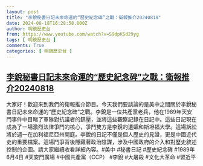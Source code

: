 ```yaml
---
layout: post
title: "李銳秘書日記未來命運的“歷史紀念碑”之戰：衛報推介20240818"
date: 2024-08-18T16:28:58.000Z
author: 明鏡歷史台
from: https://www.youtube.com/watch?v=S9dpKSd29yg
tags: [ 明鏡歷史台 ]
comments: True
categories: [ 明鏡歷史台 ]
---
```

<!--1723998538000-->
[李銳秘書日記未來命運的“歷史紀念碑”之戰：衛報推介20240818](https://www.youtube.com/watch?v=S9dpKSd29yg)
------

<div>
大家好！歡迎來到我們的衛報推介節目。今天我們要談論的是美中之間關於李銳秘書日記未來命運的“歷史紀念碑”之戰。李銳是一位共產黨老兵，他在1989年天安門事件中目睹了軍隊對抗議者的鎮壓，並將這些觀察記錄在日記中。這些日記現在成為了一場激烈法律爭鬥的核心，爭鬥雙方是李銳的遺孀和斯坦福大學。這場訴訟將於週一在加利福尼亞州開庭。李銳的日記不僅是個人歷史的見證，更是中國近代史的重要檔案。這場鬥爭背後隱藏著政治陰謀，涉及中國政府的介入和對歷史敘述控制的企圖。請大家繼續收看詳細內容。#美中 #秘書日記 #歷史紀念碑 #1989年6月4日 #天安門廣場 #中國共產黨（CCP） #李銳 #大屠殺 #文化大革命 #習近平
</div>
